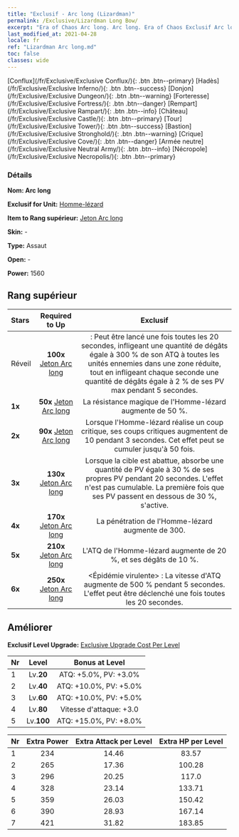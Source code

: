 ```yaml
---
title: "Exclusif - Arc long (Lizardman)"
permalink: /Exclusive/Lizardman Long Bow/
excerpt: "Era of Chaos Arc long. Arc long. Era of Chaos Exclusif Arc long. Homme-lézard Exclusif."
last_modified_at: 2021-04-28
locale: fr
ref: "Lizardman Arc long.md"
toc: false
classes: wide
---
```

 [Conflux](/fr/Exclusive/Exclusive Conflux/){: .btn .btn--primary} [Hadès](/fr/Exclusive/Exclusive Inferno/){: .btn .btn--success} [Donjon](/fr/Exclusive/Exclusive Dungeon/){: .btn .btn--warning} [Forteresse](/fr/Exclusive/Exclusive Fortress/){: .btn .btn--danger} [Rempart](/fr/Exclusive/Exclusive Rampart/){: .btn .btn--info} [Château](/fr/Exclusive/Exclusive Castle/){: .btn .btn--primary} [Tour](/fr/Exclusive/Exclusive Tower/){: .btn .btn--success} [Bastion](/fr/Exclusive/Exclusive Stronghold/){: .btn .btn--warning} [Crique](/fr/Exclusive/Exclusive Cove/){: .btn .btn--danger} [Armée neutre](/fr/Exclusive/Exclusive Neutral Army/){: .btn .btn--info} [Nécropole](/fr/Exclusive/Exclusive Necropolis/){: .btn .btn--primary} 

### Détails
 **Nom: Arc long** 

 **Exclusif for Unit:** [Homme-lézard](/fr/units/Lizardman/) 

 **Item to Rang supérieur:** [Jeton Arc long](/ItemsFR/con_914/)

 **Skin:** -

 **Type:** Assaut

 **Open:** -

 **Power:** 1560

## Rang supérieur

  |     Stars    |  Required to Up | Exclusif |
  |:-------------|:---------------:|:---------------:|
  |  Réveil  | **100x** [Jeton Arc long](/ItemsFR/con_914/) | <Chasseur sauvage> : Peut être lancé une fois toutes les 20 secondes, infligeant une quantité de dégâts égale à 300 % de son ATQ à toutes les unités ennemies dans une zone réduite, tout en infligeant chaque seconde une quantité de dégâts égale à 2 % de ses PV max pendant 5 secondes. |
  | **1x** <i class="fas fa-star"/> | **50x** [Jeton Arc long](/ItemsFR/con_914/) | La résistance magique de l'Homme-lézard augmente de 50 %. |
  | **2x** <i class="fas fa-star"/> | **90x** [Jeton Arc long](/ItemsFR/con_914/) | Lorsque l'Homme-lézard réalise un coup critique, ses coups critiques augmentent de 10 pendant 3 secondes. Cet effet peut se cumuler jusqu'à 50 fois. |
  | **3x** <i class="fas fa-star"/> | **130x** [Jeton Arc long](/ItemsFR/con_914/) | Lorsque la cible est abattue, <Miasme pestilentiel> absorbe une quantité de PV égale à 30 % de ses propres PV pendant 20 secondes. L'effet n'est pas cumulable. La première fois que ses PV passent en dessous de 30 %, <Miasme pestilentiel> s'active. |
  | **4x** <i class="fas fa-star"/> | **170x** [Jeton Arc long](/ItemsFR/con_914/) | La pénétration de l'Homme-lézard augmente de 300. |
  | **5x** <i class="fas fa-star"/> | **210x** [Jeton Arc long](/ItemsFR/con_914/) | L'ATQ de l'Homme-lézard augmente de 20 %, et ses dégâts de 10 %. |
  | **6x** <i class="fas fa-star"/> | **250x** [Jeton Arc long](/ItemsFR/con_914/) | <Épidémie virulente> : La vitesse d'ATQ augmente de 500 % pendant 5 secondes. L'effet peut être déclenché une fois toutes les 20 secondes. |


## Améliorer
 **Exclusif Level Upgrade:** [Exclusive Upgrade Cost Per Level](/Exclusive/ExclusiveUpgradeCostPerLevel/)

  |  Nr  |   Level  | Bonus at Level |
  |:-----|:--------:|:--------------:|
  | 1 | Lv.**20** | ATQ: +5.0%, PV: +3.0% |
  | 2 | Lv.**40** | ATQ: +10.0%, PV: +5.0% |
  | 3 | Lv.**60** | ATQ: +10.0%, PV: +5.0% |
  | 4 | Lv.**80** | Vitesse d'attaque: +3.0 |
  | 5 | Lv.**100** | ATQ: +15.0%, PV: +8.0% |


  |  Nr  |  Extra Power | Extra Attack per Level | Extra HP per Level |
  |:-----|:--------:|:--------:|:--------:|
  | 1 | 234 | 14.46 | 83.57 |
  | 2 | 265 | 17.36 | 100.28 |
  | 3 | 296 | 20.25 | 117.0 |
  | 4 | 328 | 23.14 | 133.71 |
  | 5 | 359 | 26.03 | 150.42 |
  | 6 | 390 | 28.93 | 167.14 |
  | 7 | 421 | 31.82 | 183.85 |


